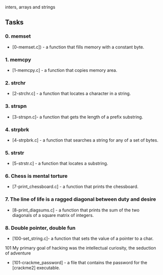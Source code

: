 	
inters, arrays and strings

## Tasks

### 0. memset
- [0-memset.c]) - a function that fills memory with a constant byte.

### 1. memcpy
- [1-memcpy.c] - a function that copies memory area.

### 2. strchr
- [2-strchr.c] - a function that locates a character in a string.

### 3. strspn
- [3-strspn.c]- a function that gets the length of a prefix substring.

### 4. strpbrk
- [4-strpbrk.c] - a function that searches a string for any of a set of bytes.

### 5. strstr
- [5-strstr.c] - a function that locates a substring.

### 6. Chess is mental torture
- [7-print_chessboard.c] - a function that prints the chessboard.

### 7. The line of life is a ragged diagonal between duty and desire
- [8-print_diagsums.c] - a function that prints the sum of the two diagonals of a square matrix of integers.

### 8. Double pointer, double fun
- [100-set_string.c]- a function that sets the value of a pointer to a char.

101  My primary goal of hacking was the intellectual curiosity, the seduction of adventure
- [101-crackme_password] - a file that contains the password for the [crackme2] executable.
